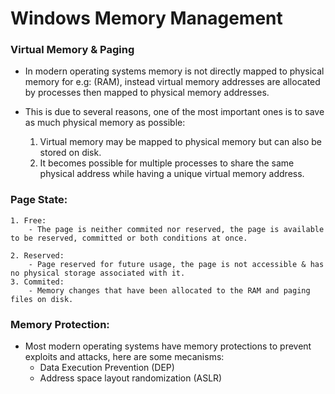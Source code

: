 # Windows Memory Management

### Virtual Memory & Paging

- In modern operating systems memory is not directly mapped to physical memory for e.g: (RAM), instead virtual memory addresses are allocated by processes then mapped to physical memory addresses.

- This is due to several reasons, one of the most important ones is to save as much physical memory as possible:
    1.  Virtual memory may be mapped to physical memory but can also be stored on disk.
    2. It becomes possible for multiple processes to share the same physical address while having a unique virtual memory address.

### Page State:

    1. Free:
        - The page is neither commited nor reserved, the page is available to be reserved, committed or both conditions at once.

    2. Reserved:
        - Page reserved for future usage, the page is not accessible & has no physical storage associated with it. 
    3. Commited:
        - Memory changes that have been allocated to the RAM and paging files on disk.

### Memory Protection:

- Most modern operating systems have memory protections to prevent exploits and attacks, here are some mecanisms:
    - Data Execution Prevention (DEP)
    - Address space layout randomization (ASLR)
